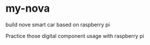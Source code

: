 # my-nova
build nove smart car based on raspberry pi

Practice those digital component usage with raspberry pi

